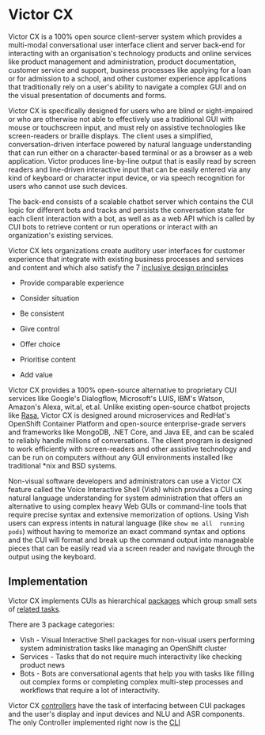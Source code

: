 # Victor CX
Victor CX is a 100% open source client-server system which provides a multi-modal conversational user interface client and server back-end for interacting with an organisation's technology products and online services like product management and administration, product documentation, customer service and support, business processes like applying for a loan or for admission to a school, and other customer experience applications that traditionally rely on a user's ability to navigate a complex GUI and on the visual presentation of documents and forms. 

Victor CX is specifically designed for users who are blind or sight-impaired or who are otherwise not able to effectively use a traditional GUI with mouse or touchscreen input, and must rely on assistive technologies like screen-readers or braille displays. The client uses a simplified, conversation-driven interface powered by natural language understanding that can run either on a character-based terminal or as a browser as a web application. Victor produces line-by-line output that is easily read by screen readers and line-driven interactive input that can be easily entered via any kind of keyboard or character input device, or via speech recognition for users who cannot use such devices.

The back-end consists of a scalable chatbot server which contains the CUI logic for different bots and tracks and persists the conversation state for each client interaction with a bot, as well as as a web API which is called by CUI bots to retrieve content or run operations or interact with an organization's existing services.

Victor CX lets organizations create auditory user interfaces for customer experience that integrate with existing business processes and services and content and which also satisfy the 7 [inclusive design principles](https://inclusivedesignprinciples.org/)

* Provide comparable experience

* Consider situation

* Be consistent

* Give control

* Offer choice

* Prioritise content

* Add value

Victor CX provides a 100% open-source alternative to proprietary CUI services like Google's Dialogflow, Microsoft's LUIS, IBM's Watson, Amazon's Alexa, wit.al, et.al. Unlike existing open-source chatbot projects like [Rasa](https://rasa.com/), Victor CX is designed around microservices and RedHat's OpenShift Container Platform and open-source enterprise-grade servers and frameworks like MongoDB, .NET Core, and Java EE, and can be scaled to reliably handle millions of conversations. The client program is designed to work efficiently with screen-readers and other assistive technology and can be run on computers without any GUI environments installed like traditional *nix and BSD systems. 

Non-visual software developers and administrators can use a Victor CX feature called the Voice Interactive Shell (Vish) which provides a CUI using natural language understanding for system administration that offers an alternative to using complex heavy Web GUIs or command-line tools that require precise syntax and extensive memorization of options. Using Vish users can express intents in natural language (like `show me all  running pods`) without having to memorize an exact command syntax and options and the CUI will format and break up the command output into manageable pieces that can be easily read via a screen reader and navigate through the output using the keyboard.

## Implementation
Victor CX implements CUIs as hierarchical [packages](https://github.com/allisterb/Victor/blob/master/src/Base/Victor.Base.CUI/CUIPackage.cs) which group small sets of [related tasks](https://github.com/allisterb/Victor/blob/master/src/CUI/Victor.CUI.Vish/OpenShift/OpenShift.cs).

There are 3 package categories:
* Vish - Visual Interactive Shell packages for non-visual users performing system administration tasks like managing an OpenShift cluster
* Services - Tasks that do not require much interactivity like checking product news
* Bots - Bots are conversational agents that help you with tasks like filling out complex forms or completing complex multi-step processes and workflows that require a lot of interactivity.

Victor CX [controllers](https://github.com/allisterb/Victor/blob/master/src/Interfaces/Victor.CLI/CXController.cs) have the task of interfacing between CUI packages and the user's display and input devices and NLU and ASR components. The only Controller implemented right now is the [CLI](https://github.com/allisterb/Victor/blob/master/src/Interfaces/Victor.CLI/CXController.cs)

